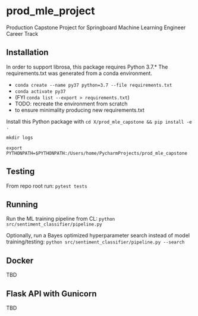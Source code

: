 # prod_mle_project
Production Capstone Project for Springboard Machine Learning Engineer Career Track

## Installation

In order to support librosa, this package requires Python 3.7.*
The requirements.txt was generated from a conda environment.
- `conda create --name py37 python=3.7 --file requirements.txt`
- `conda activate py37`
- (FYI `conda list --export > requirements.txt`)
- TODO: recreate the environment from scratch 
- to ensure minimality producing new requirements.txt

Install this Python package with 
`cd X/prod_mle_capstone && pip install -e .`

`mkdir logs`

`export PYTHONPATH=$PYTHONPATH:/Users/home/PycharmProjects/prod_mle_capstone`

## Testing

From repo root run:
`pytest tests`

## Running

Run the ML training pipeline from CL:
`python src/sentiment_classifier/pipeline.py`

Optionally, run a Bayes optimized hyperparameter search instead of model 
training/testing:
`python src/sentiment_classifier/pipeline.py --search`

## Docker

TBD

## Flask API with Gunicorn

TBD
